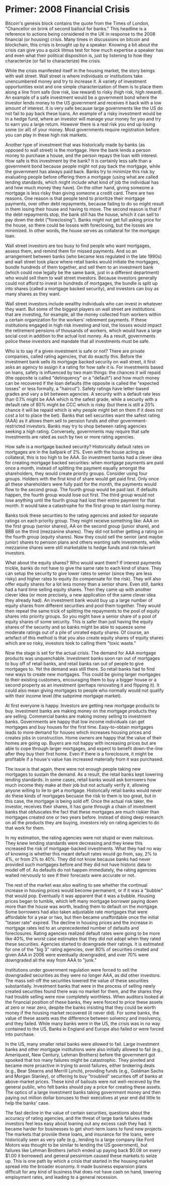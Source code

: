 # Primer: 2008 Financial Crisis

Bitcoin's genesis block contains the quote from the Times of London, "Chancellor on brink of second bailout for banks." This headline is a reference to actions being considered in the UK in response to the 2008 financial (or housing) crisis. Many times in discussions on bitcoin and blockchain, this crisis is brought up by a speaker. Knowing a bit about the crisis can give you a quick litmus test for how much expertise a speaker has and even what their political disposition is, just by listening to how they characterize (or fail to characterize) the crisis.

While the crisis manifested itself in the housing market, the story beings with wall street. Wall street is where individuals or institutions take unencumbered money and try to increase it. A variety of investment opportunities exist and one simple characterization of them is to place them along a line from safe (low risk, low reward) to risky (high risk, high reward). An example of a safe investment would be a government bond where the investor lends money to the US government and receives it back with a low amount of interest. It is very safe because large governments like the US do not fail to pay back these loans. An example of a risky investment would be in a hedge fund, where an investor will manage your money for you and try to earn you a large return. However there is a real risk you end up losing some (or all) of your money. Most governments require registration before you can play in these high risk markets.

Another type of investment that was historically made by banks (as opposed to wall street) is the mortgage. Here the bank lends a person money to purchase a house, and the person repays the loan with interest. How safe is this investment by the bank? It is certainly less safe than a government bond because people might not pay back the mortgage, while the government has always paid back. Banks try to minimize this risk by evaluating people before offering them a mortgage (using what are called lending standards, which might include what kind of job the individual has and how much money they have). On the other hand, giving someone a mortgage is less risky than giving someone a credit card. There are two reasons. One reason is that people tend to prioritize their mortgage payments, over other debt repayments, because failing to do so might result in them losing their house and having to move. The second reason is that if the debt repayments stop, the bank still has the house, which it can sell to pay down the debt ("foreclosing"). Banks might not get full asking price for the house, so there could be losses with foreclosing, but the losses are minimized. In other words, the house serves as collateral for the mortgage loan.

Wall street investors are too busy to find people who want mortgages, assess them, and remind them for missed payments. And so an arrangement between banks (who became less regulated in the late 1990s) and wall street took place where retail banks would initiate the mortgages, bundle hundreds of them together, and sell them to an investment bank (which could now legally be the same bank, just in a different department) who would sell them to wall street investors. Because investors generally could not afford to invest in hundreds of mortgages, the bundle is split up into shares (called a mortgage backed security), and investors can buy as many shares as they want.

Wall street investors include wealthy individuals who can invest in whatever they want. But some of the biggest players on wall street are institutions that  are investing, for example, all the money collected from workers within a certain organization for the workers' retirement payments. If these institutions engaged in high risk investing and lost, the losses would impact the retirement pensions of thousands of workers, which would have a large social cost in addition to the actual lost money. As a result, governments police these investors and mandate that all investments must be safe.

Who is to say if a given investment is safe or not? There are private companies, called rating agencies, that do exactly this. Before the investment bank sells its mortgage backed security on wall street, it first asks an agency to assign it a rating for how safe it is. For investments based on loans, safety is influenced by two main things: the chances it will repaid (the opposite is called "delinquency" or a "default") and how much money can be recovered if the loan defaults (the opposite is called the "expected losses" or less formally, a "haircut").  Safety ratings have letter-based grades and vary a bit between agencies. A security with a default rate less than 0.1% might be AAA which is the safest grade, while a security with a default rate of 80% might be CCC which is risky (but there is still a 20% chance it will be repaid which is why people might bet on them if it does not cost a lot to place the bet). Banks that sell securities want the safest rating (AAA) as it allows them sell to pension funds and other government-restricted investors. Banks may try to shop between rating agencies seeking a high rating. Conversely, governments may require that safe investments are rated as such by two or more rating agencies. 

How safe is a mortgage backed security? Historically default rates on mortgages are in the ballpark of 2%. Even with the house acting as collateral, this is too high to be AAA. So investment banks had a clever idea for creating mortgage backed securities: when mortgage payments are paid once a month, instead of splitting the payment equally amongst the shareholders, they would create priority groups. Consider using four groups. Holders with the first kind of share would get paid first. Only once all these shareholders were fully paid for the month, the payments would flow to the second group. The fourth group would be paid last. If defaults happen, the fourth group would lose out first. The third group would not lose anything until the fourth group had lost their entire payment for that month. It would take a catastrophe for the first group to start losing money.

Banks took these securities to the rating agencies and asked for separate ratings on each priority group. They might receive something like: AAA on the first group (senior shares), AA on the second group (junior share), and BBB on the third (mezzanine shares). They did not bother getting a rating on the fourth group (equity shares). Now they could sell the senior (and maybe junior) shares to pension plans and others wanting safe investments, while mezzanine shares were still marketable to hedge funds and risk-tolerant investors. 

What about the equity shares? Who would want them? If interest payments trickle, banks do not have to give the same rate to each kind of share. They can setup the security to give lower rates to senior (since they are less risky) and higher rates to equity (to compensate for the risk). They will also offer equity shares for a lot less money than a senior share. Even still, banks had a hard time selling equity shares. Then they came up with another clever idea (or more precisely, a new application of the same clever idea they already had). An investment bank would buy up a large number of equity shares from different securities and pool them together. They would then repeat the same trick of splitting the repayments to the pool of equity shares into priority groups. So you might have a senior share of a pool of equity shares of some security. This is safer than just having the equity shares of the security and so banks might be able to squeeze some moderate ratings out of a pile of unrated equity shares. Of course, an artefact of this method is that you also create equity shares of equity shares which are so risky, investors took to calling them "toxic waste."

Now the stage is set for the actual crisis. The demand for AAA mortgage products was unquenchable. Investment banks soon ran out of mortgages to buy off of retail banks, and retail banks ran out of people to give mortgages to. Yet the demand was still there. So retail banks had to find new ways to create new mortgages. This could be giving larger mortgages to their existing customers, encouraging them to buy a bigger house or a second property as an investment (perhaps renovating it and flipping it). It could also mean giving mortgages to people who normally would not qualify with their income level (the subprime mortgage market).

At first everyone is happy. Investors are getting new mortgage products to buy. Investment banks are making money on the mortgage products they are selling. Commercial banks are making money selling to investment banks. Governments are happy that low income individuals can get mortgages and buy houses for the first time. Easy-to-obtain mortgages leads to more demand for houses which increases housing prices and creates jobs in construction. Home owners are happy that the value of their homes are going up. Buyers are not happy with increasing prices but are able to cope through larger mortgages, and expect to benefit down-the-line after they buy their first home. Even if there is a foreclosure, it might be profitable if a house's value has increased materially from it was purchased.

The issue is that again, there were not enough people taking new mortgages to sustain the demand. As a result, the retail banks kept lowering lending standards. In some cases, retail banks would ask borrowers how much income they make at their job but not actually verify it, allowing anyone willing to lie to get a mortgage. Historically retail banks would never do these kinds of mortgages becuase the risk to them is too great, but in this case, the mortgage is being sold off. Once the actual risk taker, the investor, receives their shares, it has gone through a chain of investment banks that obfuscates the fact that these mortgages are much riskier than mortgages created one or two years before. Instead of doing deep research on all the products they are buying, investors rely on rating agencies to do that work for them.

In my estimation, the rating agencies were not stupid or even malicious. They knew lending standards were decreasing and they knew this increased the risk of mortgage-backed investments. What they had no way of knowing is whether this meant default rates would go from, say, 2% to 4%, or from 2% to 40%. They did not know because banks had never provided such mortgages before and they did not have historic data to model off of. As defaults do not happen immediately, the rating agencies waited nervously to see if their forecasts were accurate or not. 

The rest of the market was also waiting to see whether the continual increase in housing prices would become permanent, or if it was a "bubble" that would pop. Eventually it was apparent that it was a bubble. Housing prices began to tumble, which left many mortgage borrower paying down more than the house was worth, leading them to default on the mortgage. Some borrowers had also taken adjustable rate mortgages that were affordable for a year or two, but then became unaffordable once the initial "teaser rate" expired. The decline in housing prices and the increase in mortgage rates led to an unprecedented number of defaults and foreclosures. Rating agencies realized default rates were going to be more like 40%, the worst case estimates that they did not adopt when they rated these securities. Agencies started to downgrade their ratings. It is estimated for one of the "big 3" rating agencies, over 80% of securities created and given AAA in 2006 were eventually downgraded, and over 70% were downgraded all the way from AAA to "junk."

Institutions under government regulation were forced to sell the downgraded securities as they were no longer AAA, as did other investors. The mass sell-off the securities lowered the value of these securities substantially. Investment banks that were in the process of selling newly created securities found there was no market for them, and the shares they had trouble selling were now completely worthless. When auditors looked at the financial position of these banks, they were forced to price these assets at zero or near zero, despite the banks insisting that they could be worth money if the housing market recovered (it never did). For some banks, the value of these assets was the difference between solvency and insolvency, and they failed. While many banks were in the US, the crisis was in no way contained to the US. Banks in England and Europe also failed or were forced into purchase. 

In the US, many smaller retail banks were allowed to fail. Large investment banks and other mortgage institutions were also initially allowed to fail (e.g., Ameriquest, New Century, Lehman Brothers) before the government got spooked that too many failures might be catastrophic. They pivoted and became more proactive in trying to avoid failures, either brokering deals (e.g., Bear Stearns and Merrill Lynch), providing funds (e.g., Goldman Sachs and Morgan Stanley), or offering to buy "troubled" securities off of banks at above-market prices. These kind of bailouts were not well-received by the general public, who felt banks should pay a price for creating these assets. The optics of a large investment banks taking government money and then paying out million dollar bonuses to their executives at year end did little to help the banks' case. 

The fast decline in the value of certain securities, questions about the accuracy of rating agencies, and the threat of large bank failures made investors feel less easy about loaning out any excess cash they had. It became harder for businesses to get short-term loans to fund new projects. The markets that provide these loans, and insurance for the loans, were historically seen as very safe (e.g., lending to a large company like Ford Motors was thought to be similar to lending the US government), but failures like Lehman Brothers (which ended up paying back \$0.08 on every \$1.00 it borrowed) and general pessimism caused these markets to seize up. This is one path by which a crisis that started in the housing market spread into the broader economy. It made business expansion plans difficult for any kind of business that does not have cash on hand, lowering employment rates, and leading to a general recession.  
